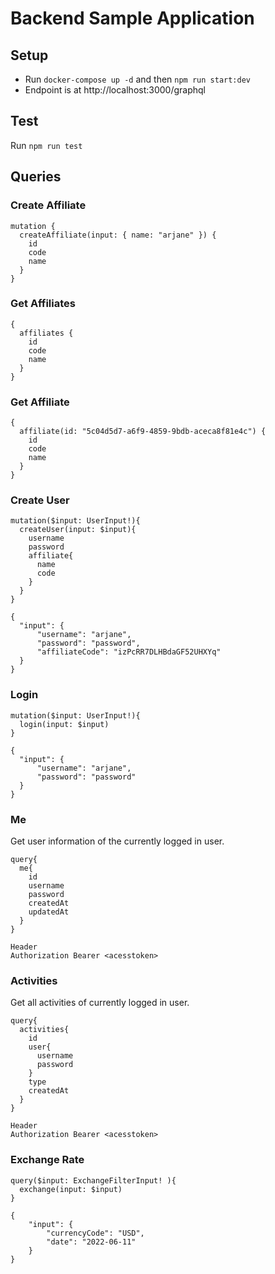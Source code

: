 # Backend Sample Application

## Setup
  
  - Run `docker-compose up -d` and then `npm run start:dev`
  - Endpoint is at http://localhost:3000/graphql

## Test

  Run `npm run test`

## Queries

### Create Affiliate

```
mutation {
  createAffiliate(input: { name: "arjane" }) {
    id
    code
    name
  }
}
```

### Get Affiliates

```
{
  affiliates {
    id
    code
    name
  }
}
```

### Get Affiliate

```
{
  affiliate(id: "5c04d5d7-a6f9-4859-9bdb-aceca8f81e4c") {
    id
    code
    name
  }
}
```

### Create User

```
mutation($input: UserInput!){
  createUser(input: $input){
    username
    password
    affiliate{
      name
      code
    }
  }
}

{
  "input": {
      "username": "arjane",
      "password": "password",
      "affiliateCode": "izPcRR7DLHBdaGF52UHXYq"
  }
}
```

### Login

```
mutation($input: UserInput!){
  login(input: $input)
}

{
  "input": {
      "username": "arjane",
      "password": "password"
  }
}

```

### Me
Get user information of the currently logged in user.

```
query{
  me{
    id
    username
    password
    createdAt
    updatedAt
  }
}

Header
Authorization Bearer <acesstoken>
```

### Activities
Get all activities of currently logged in user.

```
query{
  activities{
    id
    user{
      username
      password
    }
    type
    createdAt
  }
}

Header
Authorization Bearer <acesstoken>
```

### Exchange Rate

```
query($input: ExchangeFilterInput! ){
  exchange(input: $input)
}

{
    "input": {
        "currencyCode": "USD",
        "date": "2022-06-11"
    }
}
```